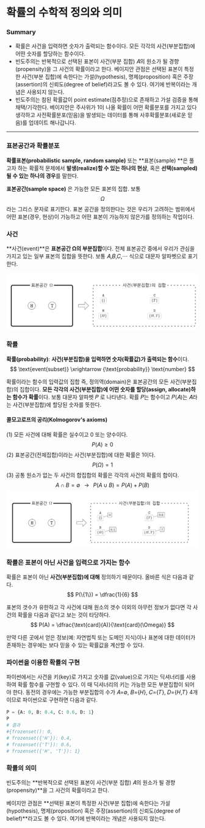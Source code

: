<script> MathJax.Hub.Queue(["Typeset",MathJax.Hub]); </script>

# 확률의 수학적 정의와 의미

### Summary

- 확률은 사건을 입력하면 숫자가 출력되는 함수이다. 모든 각각의 사건(부분집합)에 어떤 숫자를 할당하는 함수이다. 
- 빈도주의는  반복적으로 선택된 표본이 사건(부분 집합) 𝐴의 원소가 될 경향(propensity)을 그 사건의 확률이라고 한다. 베이지안 관점은  선택된 표본이 특정한 사건(부분 집합)에 속한다는 가설(hypothesis), 명제(proposition) 혹은 주장(assertion)의 신뢰도(degree of belief)라고도 볼 수 있다. 여기에 반복이라는 개념은 사용되지 않는다.
- 빈도주의는 참된 확률값이 point estimate(점추정)으로 존재하고 가설 검증을 통해 채택/기각한다. 베이지안은 주사위가 1이 나올 확률이 어떤 확률분포를 가지고 있다 생각하고 사전확률분포(믿음)을 발생되는 데이터를 통해 사후확률분포(새로운 믿음)를 업데이트 해나갑니다. 

___________________

### 표본공간과 확률분포

**확률표본(probabilistic sample, random sample)** 또는 **표본(sample) **은 풀고자 하는 확률적 문제에서 **발생(realize)할 수 있는 하나의 현상**, 혹은 **선택(sampled)될 수 있는 하나의 경우**를 말한다. 

**표본공간(sample space)** 은 가능한 모든 표본의 집합. 보통 $$\Omega$$ 라는 그리스 문자로 표기한다. 표본 공간을 정의한다는 것은 우리가 고려하는 범위에서 어떤 표본(경우, 현상)이 가능하고 어떤 표본이 가능하지 않은가를 정의하는 작업이다. 

### 사건

**사건(event)**은  **표본공간 Ω의 부분집합**이다. 전체 표본공간 중에서 우리가 관심을 가지고 있는 일부 표본의 집합을 뜻한다. 보통 𝐴,𝐵,𝐶,⋯ 식으로 대문자 알파벳으로 표기한다.

![image-20190514000344437](../../../resource/img/image-20190514000344437.png)

### 확률

**확률(probability)**: **사건(부분집합)을 입력하면 숫자(확률값)가 출력되는 함수**이다.
$$
\text{event(subset)} \xrightarrow {\text{probability}} \text{number}
$$

확률이라는 함수의 입력값의 집합 즉, 정의역(domain)은 표본공간의 모든 사건(부분집합)의 집합이다. **모든 각각의 사건(부분집합)에 어떤 숫자를 할당(assign, allocate)하는 함수가 확률**이다. 보통 대문자 알파벳 𝑃 로 나타낸다. 확률 𝑃는 함수이고 𝑃(𝐴)는 𝐴라는 사건(부분집합)에 할당된 숫자를 뜻한다.

#### 콜모고로프의 공리(Kolmogorov's axioms)

(1) 모든 사건에 대해 확률은 실수이고 0 또는 양수이다.
$$
P(A)\geq 0 
$$
(2) 표본공간(전체집합)이라는 사건(부분집합)에 대한 확률은 1이다.
$$
P(\Omega) = 1
$$
(3) 공통 원소가 없는 두 사건의 합집합의 확률은 각각의 사건의 확률의 합이다.
$$
A \cap B = \emptyset \;\;\; \rightarrow \;\;\; P(A \cup B) = P(A) + P(B)
$$
![image-20190514000645693](../../../resource/img/image-20190514000645693.png)

### 확률은 표본이 아닌 사건을 입력으로 가지는 함수

확률은 표본이 아닌 **사건(부분집합)에 대해** 정의하기 때문이다. 올바른 식은 다음과 같다.
$$
P(\{1\}) = \dfrac{1}{6}
$$

표본의 갯수가 유한하고 각 사건에 대해 원소의 갯수 이외의 아무런 정보가 없다면 각 사건의 확률을 다음과 같다고 보는 것이 타당하다.
$$
P(A) = \dfrac{\text{card}(A)}{\text{card}(\Omega)}
$$

만약 다른 곳에서 얻은 정보(예: 자연법칙 또는 도메인 지식)이나 표본에 대한 데이터가 존재하는 경우에는 보다 믿을 수 있는 확률값을 계산할 수 있다.

### 파이썬을 이용한 확률의 구현

파이썬에서는 사건을 키(key)로 가지고 숫자를 값(value)으로 가지는 딕셔너리를 사용하여 확률 함수를 구현할 수 있다. 이 때 딕셔너리의 키는 가능한 모든 부분집합이 되어야 한다. 동전의 경우에는 가능한 부분집합의 수가 𝐴=∅, 𝐵={𝐻}, 𝐶={𝑇}, 𝐷={𝐻,𝑇} 4개이므로 파이썬으로 구현하면 다음과 같다.

~~~python
P = {A: 0, B: 0.4, C: 0.6, D: 1}
P
# 결과
#{frozenset(): 0,
# frozenset({'H'}): 0.4,
# frozenset({'T'}): 0.6,
# frozenset({'H', 'T'}): 1}
~~~

### 확률의 의미

빈도주의는  **반복적으로 선택된 표본이 사건(부분 집합) 𝐴의 원소가 될 경향(propensity)**을 그 사건의 확률이라고 한다.

베이지안 관점은  **선택된 표본이 특정한 사건(부분 집합)에 속한다는 가설(hypothesis), 명제(proposition) 혹은 주장(assertion)의 신뢰도(degree of belief)**라고도 볼 수 있다. 여기에 반복이라는 개념은 사용되지 않는다.